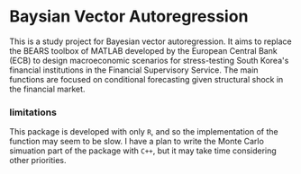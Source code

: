 # Baysian Vector Autoregression 

This is a study project for Bayesian vector autoregression. 
It aims to replace the BEARS toolbox of MATLAB developed by the European Central Bank (ECB) to design macroeconomic scenarios for stress-testing South Korea's financial institutions in the Financial Supervisory Service.
The main functions are focused on conditional forecasting given structural shock in the financial market.

### limitations
This package is developed with only $\texttt{R}$, and so the implementation of the function may seem to be slow. 
I have a plan to write the Monte Carlo simuation part of the package with $\texttt{C++}$, but it may take time considering other priorities.
